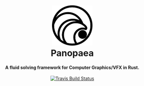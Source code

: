 <h1 align="center">
    <img src="info/panopaea_logo.png", width="128">
    <br>
    Panopaea
    <br>
</h1>

<h4 align="center">A fluid solving framework for Computer Graphics/VFX in Rust.</h4>
<p align="center">
    <a href="https://travis-ci.org/msiglreith/panopaea">
      <img src="https://img.shields.io/travis/msiglreith/panopaea/master.svg?style=flat-square" alt="Travis Build Status">
    </a>
</p>
